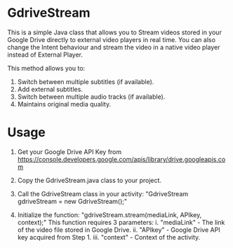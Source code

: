 # GdriveStream
This is a simple Java class that allows you to Stream videos stored in your Google Drive directly to external video players in real time. You can also change the Intent behaviour and stream the video in a native video player instead of External Player. 

This method allows you to:
1. Switch between multiple subtitles (if available).
2. Add external subtitles.
3. Switch between multiple audio tracks (if available).
4. Maintains original media quality.

# Usage
1. Get your Google Drive API Key from https://console.developers.google.com/apis/library/drive.googleapis.com

2. Copy the GdriveStream.java class to your project.
3. Call the GdriveStream class in your activity:
"GdriveStream gdriveStream = new GdriveStream();"

4. Initialize the function:
"gdriveStream.stream(mediaLink, APIkey, context);"
This function requires 3 parameters:
i. "mediaLink" - The link of the video file stored in Google Drive.
ii. "APIkey" - Google Drive API key acquired from Step 1.
iii. "context" - Context of the activity.
